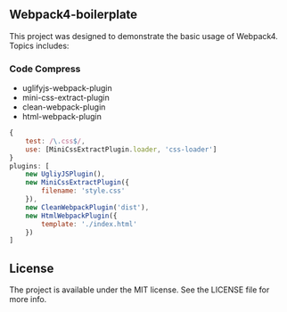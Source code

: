 ## Webpack4-boilerplate

This project was designed to demonstrate the basic usage of Webpack4. Topics includes:

### Code Compress

- uglifyjs-webpack-plugin
- mini-css-extract-plugin
- clean-webpack-plugin
- html-webpack-plugin
   

```javascript
{
    test: /\.css$/,
    use: [MiniCssExtractPlugin.loader, 'css-loader']
}
plugins: [
    new UgliyJSPlugin(),
    new MiniCssExtractPlugin({
        filename: 'style.css'
    }),
    new CleanWebpackPlugin('dist'),
    new HtmlWebpackPlugin({
        template: './index.html'
    })
]
```

## License

The project is available under the MIT license. See the LICENSE file for more info.
